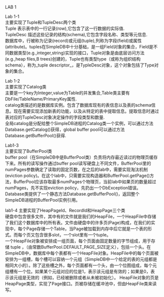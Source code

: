 LAB 1

Lab 1-1  
主要实现了Tuple和TupleDesc两个类  
Tuple 表示表中的一行记录(row),它包含了这一行数据的实际值.   
TupleDesc 描述这些记录的结构(schema),它包含字段名称、类型等元信息.   
数据库中，行被称为记录(record)或元组(tuple),列称为字段(field)或属性(attribute)。tuples在SimpleDB中十分基础，是一组Field对象的集合，Field是不同数据类型(e.g.,integer,string)实现的接口，Tuple对象是由底层访问方法(e.g.,heap files,B trees)创建的，Tuple也有类型type（或称为组织结构schema），称为_tuple descriptor_，是TypleDesc对象，这个对象包括了Type对象的集合。


Lab 1-2  
主要实现了Catalog类  
主要是一个key为Integer,value为Table的并发集合,Table类主要有DbFile/TableName/PrimaryKey属性.  
catalog类描述的是数据库实例。包含了数据库现有的表信息以及表的schema信息。现在需要实现添加新表的功能，以及从特定的表中提取信息。提取信息时通过表对应的TupleDesc对象决定操作的字段类型和数量.  
全局catalog是分配给整个SimpleDB进程的Catalog类一个实例，可以通过方法Database.getCatalog()获得，global buffer pool可以通过方法Database.getBufferPool()获得.


Lab1-3  
主要实现了BufferPool类  
buffer pool（在SimpleDB中是BufferPool类）负责将内存最近读过的物理页缓存下来。所有的读写操作通过buffer pool读写硬盘上不同文件，BufferPool里的numPages参数确定了读取的固定页数，在之后的lab中，需要实现淘汰机制(eviction policy)。在这个lab中，只需要实现构造器和BufferPool.getPage()方法，BufferPool应该存取最多numPages个物理页，当前lab中如果页的数量超过numPages，先不实现eviction policy，先扔出一个DbException错误。  
Database类提供了一个静态方法Database.getBufferPool()，返回整个SimpleDB进程的BufferPool实例引用。

lab1-4
主要实现了HeapPageId、RecordId和HeapPage三个类  
硬盘中包含很多文件，其中有的文件就是我们的HeapFile，一个HeapFile中存储了我们这个数据库中的所有表。文件由硬盘中的许多页(Page)构成，在我们的实现中，每个Page存储一个Table，当Page被加载到内存中后它就是一个表的形式。而每个页又包含很多slot，一个slot里有一个tuple。  
一个HeapFile对象被安排成一组页面，每个页面由固定数量的字节组成，用于存储 tuple ，（由常数BufferPool.DEFAULT_PAGE_SIZE定义），包括一个头。在SimpleDB中，数据库中每个表都有一个HeapFile对象。HeapFile中的每个页面被安排为一组槽，每个槽可以容纳一个元组（SimpleDB中一个给定的表的元组都是相同大小的）。除了这些槽之外，每个页面都有一个头，由一个位图组成，每个元组槽有一个位。如果某个元组对应的位是1，表示该元组是有效的；如果是0，表示该元组是无效的（例如，已经被删除或者从未被初始化）。 HeapFile对象的页是HeapPage类型，实现了Page接口。页被存储在缓冲池中，但由HeapFile类来读写。
